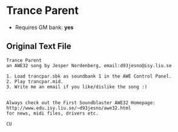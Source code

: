 # Trance Parent

* Requires GM bank: **yes**

## Original Text File
```
Trance Parent
an AWE32 song by Jesper Nordenberg, email:d93jesno@isy.liu.se

1. Load trancpar.sbk as soundbank 1 in the AWE Control Panel.
2. Play trancpar.mid.
3. Write me an email if you like/dislike the song :)


Always check out the First Soundblaster AWE32 Homepage:
http://www.edu.isy.liu.se/~d93jesno/awe32.html
for news, midi files, drivers etc.

CU
```
